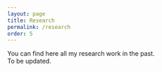 ```yaml
---
layout: page
title: Research
permalink: /research
order: 5
---
```

You can find here all my research work in the past.   
To be updated. 
